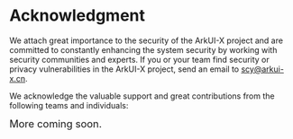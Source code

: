 # Acknowledgment

We attach great importance to the security of the ArkUI-X project and are committed to constantly enhancing the system security by working with security communities and experts.  If you or your team find security or privacy vulnerabilities in the ArkUI-X project, send an email to scy@arkui-x.cn.

We acknowledge the valuable support and great contributions from the following teams and individuals:

<font size=4>More coming soon.</font>
